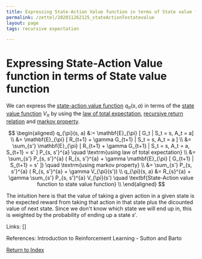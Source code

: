 ```yaml
---
title: Expressing State-Action Value function in terms of State value function
permalink: /zettel/202011262125_stateActionTostatevalue
layout: page
tags: recursive expectation

---
```

# Expressing State-Action Value function in terms of State value function

We can express the [state-action value function](202011221903_actionValueFunction) $q_{\pi}(s, a)$ in terms of the [state value function](202011221845_valueFunctions) 
$V_{\pi}$ by using the [law of total expectation](202103141349_lawTotalExpectation), [recursive return relation](202011222109_recursiveReturns) 
and [markov property](202011242210_markovStates).

$$
\begin{aligned}
q_{\pi}(s, a) &:= \mathbf{E}_{\pi} [ G_t | S_t  = s, A_t = a] \\
&= \mathbf{E}_{\pi} [ R_{t+1} + \gamma G_{t+1} | S_t = s, A_t = a ] \\
&= \sum_{s'} \mathbf{E}_{\pi} [ R_{t+1} + \gamma G_{t+1} | S_t = s, A_t = a, S_{t+1} = s' ] P_{s, s'}^{a} \quad \textrm{using law of total expectation} \\
&= \sum_{s'} P_{s, s'}^{a} ( R_{s, s'}^{a} + \gamma \mathbf{E}_{\pi} [ G_{t+1} | S_{t+1} = s' ]) \quad \textrm{using markov property} \\
&= \sum_{s'} P_{s, s'}^{a} ( R_{s, s'}^{a} + \gamma V_{\pi}(s')) \\
q_{\pi}(s, a) &= R_{s}^{a} + \gamma \sum_{s'} P_{s, s'}^{a} V_{\pi}(s') \quad \textbf{State-Action value function to state value function} \\
\end{aligned}
$$

The intuition here is that the value of taking a given action in a given state is the expected 
reward from taking that action in that state plus the dicounted value of next state. Since 
we don't know which state we will end up in, this is weighted by the probability of ending up 
a state $s'$.

Links: []

References: Introduction to Reinforcement Learning - Sutton and Barto

[Return to Index](index)